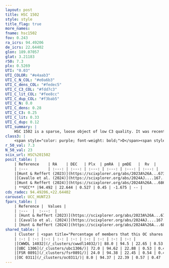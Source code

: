 ```yaml
---
layout: post
title: HSC 1502
style: style
title_flag: true
more_names: 
fname: hsc1502
fov: 0.243
ra_icrs: 94.49206
de_icrs: 22.64402
glon: 189.07057
glat: 3.21183
r50: 7.3
plx: 0.5269
UTI: "0.03"
UTI_COLOR: "#e4aab3"
UTI_C_N_COL: "#e0a6b3"
UTI_C_dens_COL: "#fedec5"
UTI_C_C3_COL: "#fdd7c3"
UTI_C_lit_COL: "#fee8cc"
UTI_C_dup_COL: "#f3bab5"
UTI_C_N: 0.0
UTI_C_dens: 0.28
UTI_C_C3: 0.25
UTI_C_lit: 0.33
UTI_C_dup: 0.12
UTI_summary: |
    HSC 1502 is a sparse, loose object of low C3 quality. It was recently reported in the literature.<br><br><span style="color: #99180f; font-weight: bold;">Warning: </span>This is likely a duplicate object, which shares a large percentage of members with at least one previously reported entry.<br><br><span style="color: #99180f; font-weight: bold;">Warning: </span>contains less than 25 stars with <i>P>0.5</i> estimated.
class3: |
    <span style="color: purple; font-weight: bold;">D</span><span style="color: #FFC300; font-weight: bold;">B</span>
r_50_val: 7.3
N_50_val: 23
scix_url: HSC%201502
posit_table: |
    | Reference    | RA    | DEC   | Plx  | pmRA  | pmDE   |  Rv  |
    | :---         | :---: | :---: | :---: | :---: | :---: | :---: |
    |[Hunt & Reffert (2023)](https://scixplorer.org/abs/2023A%26A...673A.114H) | 94.474 | 22.632 | 0.527 | 0.433 | -1.676 | -- |
    |[Cavallo et al. (2024)](https://scixplorer.org/abs/2024AJ....167...12C) | 94.506 | 22.674 | 0.528 | -- | -- | -- |
    |[Hunt & Reffert (2024)](https://scixplorer.org/abs/2024A%26A...686A..42H) | 94.474 | 22.632 | 0.527 | 0.433 | -1.676 | -- |
    | **UCC** |94.492 | 22.644 | 0.527 | 0.45 | -1.675 | -- | 
cds_radec: 94.49206,+22.64402
carousel: UCC_HUNT23
fpars_table: |
    | Reference |  Values |
    | :---  |  :---:  |
    | [Hunt & Reffert (2023)](https://scixplorer.org/abs/2023A%26A...673A.114H) | `AV50=2.17, diffAV50=1.511, MOD50=11.318, logAge50=7.704` |
    | [Cavallo et al. (2024)](https://scixplorer.org/abs/2024AJ....167...12C) | `AV50=2.0, dMod50=11.52, logAge50=8.05, [Fe/H]50=0.56` |
    | [Hunt & Reffert (2024)](https://scixplorer.org/abs/2024A%26A...686A..42H) | `MassJ=226.424` |
shared_table: |
    | Cluster | <span title="Percentage of members that this OC shares with the ones listed">%</span>   | RA   | DEC   | Plx   | pmRA  | pmDE  | Rv | UTI |
    | :-: | :-: |:-: | :-: | :-: | :-: | :-: | :-: | :-: |
    |[CWWDL 14032](/_clusters/cwwdl14032/)| 88.0 | 94.5 | 22.65 | 0.53 | 0.42 | -1.66 | -32.33 |0.05 |
    |[UBC 1306](/_clusters/ubc1306/)| 72.0 | 94.62 | 22.88 | 0.53 | 0.45 | -1.62 | -1.83 |0.21 |
    |[FSR 0891](/_clusters/fsr0891/)| 24.0 | 94.38 | 22.45 | 0.54 | 0.41 | -1.71 | -- |0.32 |
    |[OC 0311](/_clusters/oc0311/)| 8.0 | 94.37 | 22.39 | 0.57 | 0.47 | -1.74 | -- |0.12 |
---
```

